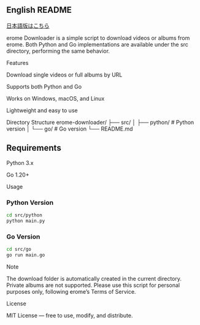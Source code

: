 ## English README

[日本語版はこちら](https://github.com/Madoa5561/erome-videodownloader/blob/main/README.md)

erome Downloader is a simple script to download videos or albums from erome.
Both Python and Go implementations are available under the src directory, performing the same behavior.

Features

Download single videos or full albums by URL

Supports both Python and Go

Works on Windows, macOS, and Linux

Lightweight and easy to use

Directory Structure
erome-downloader/
├── src/
│   ├── python/    # Python version
│   └── go/        # Go version
└── README.md

## Requirements

Python 3.x

Go 1.20+

Usage
### Python Version
```bash
cd src/python
python main.py
```

### Go Version
```bash
cd src/go
go run main.go
```

> [!Note]
> The download folder is automatically created in the current directory.
> Private albums are not supported.
> Please use this script for personal purposes only, following erome’s Terms of Service.

License

MIT License — free to use, modify, and distribute.

